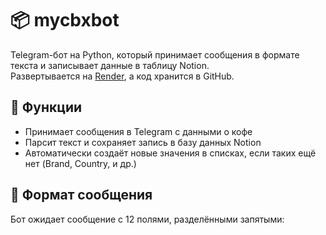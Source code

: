 # 📦 mycbxbot

Telegram-бот на Python, который принимает сообщения в формате текста и записывает данные в таблицу Notion.  
Развертывается на [Render](https://render.com/), а код хранится в GitHub.

## 🚀 Функции

- Принимает сообщения в Telegram с данными о кофе
- Парсит текст и сохраняет запись в базу данных Notion
- Автоматически создаёт новые значения в списках, если таких ещё нет (Brand, Country, и др.)

## 🧾 Формат сообщения

Бот ожидает сообщение с 12 полями, разделёнными запятыми:
